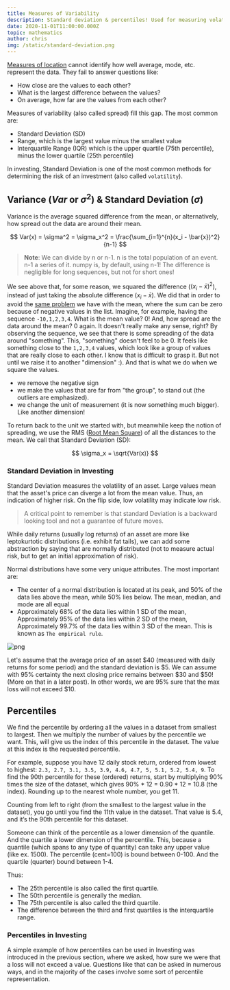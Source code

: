 ```yaml
---
title: Measures of Variability
description: Standard deviation & percentiles! Used for measuring volatility, and allow for a rough "estimate" of the near future.
date: 2020-11-01T11:00:00.000Z
topic: mathematics
author: chris
img: /static/standard-deviation.png
---
```


[Measures of location](/post/measures-of-location) cannot identify how well average, mode, etc. represent the data. They fail to answer questions like:

* How close are the values to each other?
* What is the largest difference between the values?
* On average, how far are the values from each other?

Measures of variability (also called spread) fill this gap. The most common are:

* Standard Deviation (SD)
* Range, which is the largest value minus the smallest value
* Interquartile Range (IQR) which is the upper quartile (75th percentile), minus the lower quartile (25th percentile)

In investing, Standard Deviation is one of the most common methods for determining the risk of an investment (also called `volatility`).

## Variance ($Var$ or $\sigma^2$) & Standard Deviation ($\sigma$)

Variance is the average squared difference from the mean, or alternatively, how spread out the data are around their mean.  

$$
Var(x) = \sigma^2 = \sigma_x^2 = \frac{\sum_{i=1}^{n}(x_i - \bar{x})^2}{n-1}
$$

> **Note**: We can divide by n or n-1. n is the total population of an event. n-1 a series of it. numpy is, by default, using n-1! The difference is negligible for long sequences, but not for short ones!

We see above that, for some reason, we squared the difference ($(x_i - \bar{x})^2$), instead of just taking the absolute difference ($x_i - \bar{x}$). We did that in order to avoid the [same problem](/post/measures-of-location) we have with the mean, where the sum can be zero because of negative values in the list. Imagine, for example, having the sequence `-10,1,2,3,4`. What is the mean value? 0! And, how spread are the data around the mean? 0 again. It doesn't really make any sense, right? By observing the sequence, we see that there is some spreading of the data around "something". This, "something" doesn't feel to be 0. It feels like something close to the `1,2,3,4` values, which look like a group of values that are really close to each other. I know that is difficult to grasp it. But not until we raise it to another "dimension" :). And that is what we do when we square the values.

* we remove the negative sign
* we make the values that are far from "the group", to stand out (the outliers are emphasized).
* we change the unit of measurement (it is now something much bigger). Like another dimension!

To return back to the unit we started with, but meanwhile keep the notion of spreading, we use the RMS ([Root Mean Square](/post/measures-of-location)) of all the distances to the mean. We call that Standard Deviation (SD): 

$$
\sigma_x = \sqrt{Var(x)}
$$


### Standard Deviation in Investing

Standard Deviation measures the volatility of an asset. Large values mean that the asset's price can diverge a lot from the mean value. Thus, an indication of higher risk. On the flip side, low volatility may indicate low risk. 

> A critical point to remember is that standard Deviation is a backward looking tool and not a guarantee of future moves.

While daily returns (usually log returns) of an asset are more like leptokurtotic distributions (i.e. exhibit fat tails), we can add some abstraction by saying that are normally distributed (not to measure actual risk, but to get an initial approximation of risk). 

Normal distributions have some very unique attributes. The most important are:

* The center of a normal distribution is located at its peak, and 50% of the data lies above the mean, while 50% lies below. The mean, median, and mode are all equal
* Approximately 68% of the data lies within 1 SD of the mean, Approximately 95% of the data lies within 2 SD of the mean, Approximately 99.7% of the data lies within 3 SD of the mean. This is known as `The empirical rule`.

![png](measures-of-variability-normal-distribution.png)

Let's assume that the average price of an asset $40 (measured with daily returns for some period) and the standard deviation is $5. We can assume with 95% certainty the next closing price remains between $30 and $50! (More on that in a later post). In other words, we are 95% sure that the max loss will not exceed $10.


## Percentiles

We find the percentile by ordering all the values in a dataset from smallest to largest. Then we multiply the number of values by the percentile we want. This, will give us the index of this percentile in the dataset. The value at this index is the requested percentile.

For example, suppose you have 12 daily stock return, ordered from lowest to highest: `2.3, 2.7, 3.1, 3.5, 3.9, 4.6, 4.7, 5, 5.1, 5.2, 5.4, 9`. To find the 90th percentile for these (ordered) returns, start by multiplying 90% times the size of the dataset, which gives 90% * 12 = 0.90 * 12 = 10.8 (the index). Rounding up to the nearest whole number, you get 11.

Counting from left to right (from the smallest to the largest value in the dataset), you go until you find the 11th value in the dataset. That value is 5.4, and it’s the 90th percentile for this dataset.

Someone can think of the percentile as a lower dimension of the quantile. And the quartile a lower dimension of the percentile. This, because a quantile (which spans to any type of quantity) can take any upper value (like ex. 1500). The percentile (cent=100) is bound between 0-100. And the quartile (quarter) bound between 1-4. 

Thus:

* The 25th percentile is also called the first quartile.
* The 50th percentile is generally the median.
* The 75th percentile is also called the third quartile.
* The difference between the third and first quartiles is the interquartile range.

### Percentiles in Investing

A simple example of how percentiles can be used in Investing was introduced in the previous section, where we asked, how sure we were that a loss will not exceed a value. Questions like that can be asked in numerous ways, and in the majority of the cases involve some sort of percentile representation.